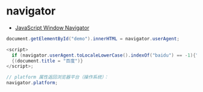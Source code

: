 # navigator

- [JavaScript Window Navigator](https://www.w3school.com.cn/js/js_window_navigator.asp)

```c#
document.getElementById("demo").innerHTML = navigator.userAgent;

<script>
  if (navigator.userAgent.toLocaleLowerCase().indexOf("baidu") == -1){" "}
  {(document.title = "百度")}
</script>;

// platform 属性返回浏览器平台（操作系统）：
navigator.platform;
```
